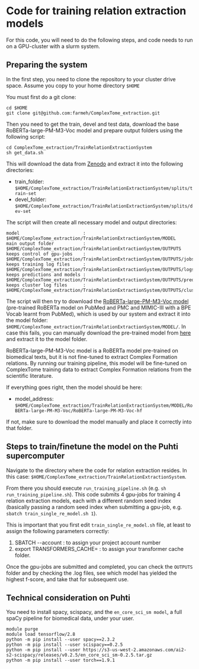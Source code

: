 # Code for training relation extraction models
For this code, you will need to do the following steps, and code needs to run on a GPU-cluster with a slurm system.

## Preparing the system
In the first step, you need to clone the repository to your cluster drive space.
Assume you copy to your home directory `$HOME`

You must first do a git clone:
```
cd $HOME
git clone git@github.com:farmeh/ComplexTome_extraction.git
```

Then you need to get the train, devel and test data, download the base RoBERTa-large-PM-M3-Voc model and prepare output folders using the following script:
```
cd ComplexTome_extraction/TrainRelationExtractionSystem
sh get_data.sh
```

This will download the data from [Zenodo](https://zenodo.org/records/8139717/files/ComplexTome.tar.gz?download=1)
and extract it into the following directories:

- train_folder: `$HOME/ComplexTome_extraction/TrainRelationExtractionSystem/splits/train-set`
- devel_folder: `$HOME/ComplexTome_extraction/TrainRelationExtractionSystem/splits/dev-set`

The script will then create all necessary model and output directories:

```
model                        : $HOME/ComplexTome_extraction/TrainRelationExtractionSystem/MODEL
main output folder           : $HOME/ComplexTome_extraction/TrainRelationExtractionSystem/OUTPUTS
keeps control of gpu-jobs    : $HOME/ComplexTome_extraction/TrainRelationExtractionSystem/OUTPUTS/jobs
keeps training log files     : $HOME/ComplexTome_extraction/TrainRelationExtractionSystem/OUTPUTS/logs
keeps predictions and models : $HOME/ComplexTome_extraction/TrainRelationExtractionSystem/OUTPUTS/preds
keeps cluster log files      : $HOME/ComplexTome_extraction/TrainRelationExtractionSystem/OUTPUTS/clusterlogs
```

The script will then try to download the [RoBERTa-large-PM-M3-Voc model](https://dl.fbaipublicfiles.com/biolm/RoBERTa-large-PM-M3-Voc-hf.tar.gz) (pre-trained RoBERTa model on PubMed and PMC and MIMIC-III with a BPE Vocab learnt from PubMed),
which is used by our system and extract it into the model folder: `$HOME/ComplexTome_extraction/TrainRelationExtractionSystem/MODEL/`.
In case this fails, you can manually download the pre-trained model from [here](https://github.com/facebookresearch/bio-lm/blob/main/README.md) and extract it to the model folder.

RoBERTa-large-PM-M3-Voc model is a RoBERTa model pre-trained on biomedical texts, but it is not fine-tuned to extract Complex Formation relations.
By running our training pipeline, this model will be fine-tuned on ComplexTome training data to extract Complex Formation relations from the scientific literature.

If everything goes right, then the model should be here:
- model_address: `$HOME/ComplexTome_extraction/TrainRelationExtractionSystem/MODEL/RoBERTa-large-PM-M3-Voc/RoBERTa-large-PM-M3-Voc-hf`

If not, make sure to download the model manually and place it correctly into that folder.

## Steps to train/finetune the model on the Puhti supercomputer

Navigate to the directory where the code for relation extraction resides. In this case: `$HOME/ComplexTome_extraction/TrainRelationExtractionSystem`.

From there you should execute `run_training_pipeline.sh` (e.g. `sh run_training_pipeline.sh`).
This code submits 4 gpu-jobs for training 4 relation extraction models, each with a different random seed index 
(basically passing a random seed index when submitting a gpu-job, e.g. `sbatch train_single_re_model.sh 1`).

This is important that you first edit `train_single_re_model.sh` file, at least to assign the following parameters correctly:
1. SBATCH --account : to assign your project account number
2. export TRANSFORMERS_CACHE= : to assign your transformer cache folder. 

Once the gpu-jobs are submitted and completed, you can check the `OUTPUTS` folder and by checking the .log files, see which model has yielded the highest f-score,
and take that for subsequent use.


## Technical consideration on Puhti

You need to install spacy, scispacy, and the `en_core_sci_sm model`, a full spaCy pipeline for biomedical data, under your user. 

```
module purge
module load tensorflow/2.8
python -m pip install --user spacy==2.3.2
python -m pip install --user scispacy==0.2.5
python -m pip install --user https://s3-us-west-2.amazonaws.com/ai2-s2-scispacy/releases/v0.2.5/en_core_sci_sm-0.2.5.tar.gz
python -m pip install --user torch==1.9.1
```


